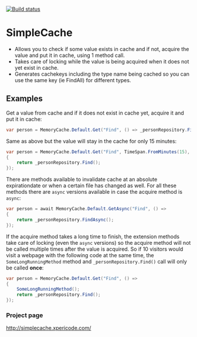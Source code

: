 [![Build status](https://ci.appveyor.com/api/projects/status/sv8anhe78ois7n6v)](https://ci.appveyor.com/project/mwijnands/simplecache)

# SimpleCache #

- Allows you to check if some value exists in cache and if not, acquire the value and put it in cache, using 1 method call.
- Takes care of locking while the value is being acquired when it does not yet exist in cache.
- Generates cachekeys including the type name being cached so you can use the same key (ie FindAll) for different types.

## Examples ##

Get a value from cache and if it does not exist in cache yet, acquire it and put it in cache:

```csharp
var person = MemoryCache.Default.Get("Find", () => _personRepository.Find());
```

Same as above but the value will stay in the cache for only 15 minutes:

```csharp
var person = MemoryCache.Default.Get("Find", TimeSpan.FromMinutes(15), () => 
{
    return _personRepository.Find();
});
```

There are methods available to invalidate cache at an absolute expirationdate or when a certain file has changed as well. For all these methods there are `async` versions available in case the acquire method is `async`:

```csharp
var person = await MemoryCache.Default.GetAsync("Find", () => 
{
    return _personRepository.FindAsync();
});
```

If the acquire method takes a long time to finish, the extension methods take care of locking (even the `async` versions) so the acquire method will not be called multiple times after the value is acquired. So if 10 visitors would visit a webpage with the following code at the same time, the `SomeLongRunningMethod` method and `_personRepository.Find()` call will only be called **once**:

```csharp
var person = MemoryCache.Default.Get("Find", () =>
{
    SomeLongRunningMethod();
    return _personRepository.Find();
});
```

### Project page ###

http://simplecache.xpericode.com/
